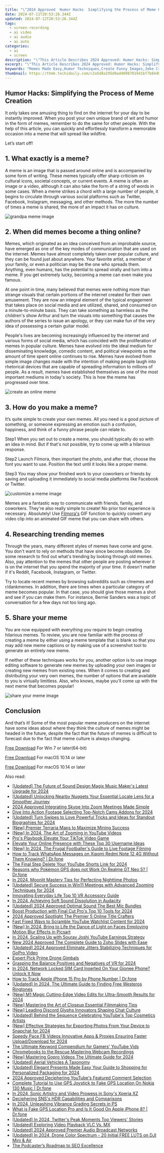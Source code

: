 ```yaml
---
title: "\"2024 Approved  Humor Hacks  Simplifying the Process of Meme Creation\""
date: 2024-07-11T20:53:26.344Z
updated: 2024-07-12T20:53:26.344Z
tags: 
  - screen-recording
  - ai video
  - ai audio
  - ai auto
categories: 
  - ai
  - screen
description: "\"This Article Describes 2024 Approved: Humor Hacks: Simplifying the Process of Meme Creation\""
excerpt: "\"This Article Describes 2024 Approved: Humor Hacks: Simplifying the Process of Meme Creation\""
keywords: "Memes Made Easy,Humor Techniques,Create Funny Images,Joke Crafting Tips,Meme Mastery,Laughter Designs,Humor Simplified"
thumbnail: https://thmb.techidaily.com/c2a5d8a295d9ad4098701941bf7b844bb3d03e72bb938f97ddf7a9d42ff93268.jpg
---
```


## Humor Hacks: Simplifying the Process of Meme Creation

It only takes one amusing thing to find on the internet for your day to be instantly improved. When you post your own unique brand of wit and humor in the form of memes, remember to do the same for other people. With the help of this article, you can quickly and effortlessly transform a memorable occasion into a meme that will spread like wildfire.

Let’s start off!

## 1\. What exactly is a meme?

A meme is an image that is passed around online and is accompanied by some form of writing. These memes typically offer sharp criticism on cultural icons, societal concepts, or current events. A meme is often an image or a video, although it can also take the form of a string of words in some cases. When a meme strikes a chord with a large number of people, it begins to circulate through various social platforms such as Twitter, Facebook, Instagram, messaging, and other methods. The more the number of times a meme is shared, the more of an impact it has on culture.

![grandpa meme image](https://images.wondershare.com/filmora/article-images/2022/11/grandpa-meme-image.jpg)

## 2\. When did memes become a thing online?

Memes, which originated as an idea conceived from an improbable source, have emerged as one of the key modes of communication that are used on the internet. Memes have almost completely taken over popular culture, and they can be found just about anywhere. Your favorite artist, a member of your family, or even a politician may be the one who spreads them. Anything, even humans, has the potential to spread virally and turn into a meme. If you get extremely lucky, becoming a meme can even make you famous.

At one point in time, many believed that memes were nothing more than strange visuals that certain portions of the internet created for their own amusement. They are now an integral element of the typical engagement that takes place on social media and are utilized, shared, and consumed on a minute-to-minute basis. They can take something as harmless as the children's show Arthur and turn the visuals into something that causes the authors of the series to issue an apology, or they can make fun of the very idea of possessing a certain guitar model.

People's lives are becoming increasingly influenced by the internet and various forms of social media, which has coincided with the proliferation of memes in popular culture. Memes have evolved into the ideal medium for disseminating knowledge, comedic content, and political viewpoints as the amount of time spent online continues to rise. Memes have evolved from simple image changes made with the intention of making people laugh into rhetorical devices that are capable of spreading information to millions of people. As a result, memes have established themselves as one of the most important mediums in today's society. This is how the meme has progressed over time.

![create an online meme](https://images.wondershare.com/filmora/article-images/2022/11/create-an-online-meme.jpg)

## 3\. How do you make a meme?

It’s quite simple to create your own memes. All you need is a good picture of something, or someone expressing an emotion such a confusion, happiness, and think of a funny phrase people can relate to.

Step1 When you set out to create a meme, you should typically do so with an idea in mind. But if that's not possible, try to come up with a hilarious response.

Step2 Launch Filmora, then important the photo, and after that, choose the font you want to use. Position the text until it looks like a proper meme.

Step3 You may show your finished work to your coworkers or friends by saving and uploading it immediately to social media platforms like Facebook or Twitter.

![customize a meme image](https://images.wondershare.com/filmora/article-images/2022/11/customize-a-meme-image.jpg)

Memes are a fantastic way to communicate with friends, family, and coworkers. They're also really simple to create! No prior tool experience is necessary. Absolutely! Use [Filmora's](https://tools.techidaily.com/wondershare/filmora/download/) GIF function to quickly convert any video clip into an animated GIF meme that you can share with others.

## 4\. Researching trending memes

Through the years, many different styles of memes have come and gone. You don't want to rely on methods that have since become obsolete. Do some research to find out what's trending by looking through old memes. Also, pay attention to the memes that other people are posting wherever it is on the internet that you spend the majority of your time. It doesn't matter if it's Reddit, Facebook, Instagram, or Twitter.

Try to locate recent memes by browsing subreddits such as r/memes and r/dankmemes. In addition, there are times when a particular category of meme becomes popular. In that case, you should give those memes a shot and see if you can make them. For instance, Bernie Sanders was a topic of conversation for a few days not too long ago.

## 5\. Share your meme

You are now equipped with everything you require to begin creating hilarious memes. To review, you are now familiar with the process of creating a meme by either using a meme template that is blank so that you may add new meme captions or by making use of a screenshot tool to generate an entirely new meme.

If neither of these techniques works for you, another option is to use image editing software to generate new memes by uploading your own images or creating new memes from existing ones. When it comes to creating and distributing your very own memes, the number of options that are available to you is virtually limitless. Also, who knows, maybe you'll come up with the next meme that becomes popular!

![share your meme image](https://images.wondershare.com/filmora/article-images/2022/11/share-your-meme-image.jpg)

## Conclusion

And that’s it! Some of the most popular meme producers on the internet have some ideas about where they think the culture of memes might be headed in the future, despite the fact that the future of memes is difficult to forecast due to the fact that meme culture is always changing.

[Free Download](https://tools.techidaily.com/wondershare/filmora/download/) For Win 7 or later(64-bit)

[Free Download](https://tools.techidaily.com/wondershare/filmora/download/) For macOS 10.14 or later

[Free Download](https://tools.techidaily.com/wondershare/filmora/download/) For macOS 10.14 or later

<ins class="adsbygoogle"
     style="display:block"
     data-ad-format="autorelaxed"
     data-ad-client="ca-pub-7571918770474297"
     data-ad-slot="1223367746"></ins>

<ins class="adsbygoogle"
     style="display:block"
     data-ad-format="autorelaxed"
     data-ad-client="ca-pub-7571918770474297"
     data-ad-slot="1223367746"></ins>



<ins class="adsbygoogle"
     style="display:block"
     data-ad-client="ca-pub-7571918770474297"
     data-ad-slot="8358498916"
     data-ad-format="auto"
     data-full-width-responsive="true"></ins>




<span class="atpl-alsoreadstyle">Also read:</span>
<div><ul>
<li><a href="https://fox-direct.techidaily.com/updated-the-future-of-sound-design-magix-music-makers-latest-upgrade-for-2024/"><u>[Updated] The Future of Sound Design  Magix Music Maker's Latest Upgrade for 2024</u></a></li>
<li><a href="https://fox-direct.techidaily.com/updated-unlocking-nearby-nuggets-your-essential-locale-lens-for-a-smoother-journey/"><u>[Updated] Unlocking Nearby Nuggets  Your Essential Locale Lens for a Smoother Journey</u></a></li>
<li><a href="https://fox-direct.techidaily.com/2024-approved-integrating-skype-into-zoom-meetings-made-simple/"><u>2024 Approved  Integrating Skype Into Zoom Meetings Made Simple</u></a></li>
<li><a href="https://fox-direct.techidaily.com/dive-into-action-footage-selecting-top-notch-cams-addons-for-2024/"><u>Dive Into Action Footage  Selecting Top-Notch Cams Addons for 2024</u></a></li>
<li><a href="https://fox-direct.techidaily.com/updated-turn-swipes-to-love-powerful-tricks-and-ideas-for-standout-biographies-for-2024/"><u>[Updated] Turn Swipes to Love  Powerful Tricks and Ideas for Standout Biographies for 2024</u></a></li>
<li><a href="https://screen-capture.techidaily.com/new-premier-terraria-maps-to-maximize-mining-success/"><u>[New] Premier Terraria Maps to Maximize Mining Success</u></a></li>
<li><a href="https://fox-direct.techidaily.com/new-in-2024-the-art-of-zooming-in-youtube-videos/"><u>[New] In 2024, The Art of Zooming in YouTube Videos</u></a></li>
<li><a href="https://fox-direct.techidaily.com/pros-playbook-elevate-your-tiktok-video-game/"><u>Pro's Playbook  Elevate Your TikTok Video Game</u></a></li>
<li><a href="https://tiktok-videos.techidaily.com/elevate-your-online-presence-with-these-top-30-username-ideas/"><u>Elevate Your Online Presence with These Top 30 Username Ideas</u></a></li>
<li><a href="https://fox-direct.techidaily.com/new-in-2024-the-frugal-footballers-guide-to-live-footage-filming/"><u>[New] In 2024, The Frugal Footballer's Guide to Live Footage Filming</u></a></li>
<li><a href="https://android-location-track.techidaily.com/how-to-track-whatsapp-messages-on-xiaomi-redmi-note-12-4g-without-them-knowing-drfone-by-drfone-virtual-android/"><u>How to Track WhatsApp Messages on Xiaomi Redmi Note 12 4G Without Them Knowing? | Dr.fone</u></a></li>
<li><a href="https://facebook-video-share.techidaily.com/the-final-step-delete-your-youtube-shorts-link-for-2024/"><u>The Final Step  Delete Your YouTube Shorts Link for 2024</u></a></li>
<li><a href="https://pokemon-go-android.techidaily.com/reasons-why-pokemon-gps-does-not-work-on-realme-gt-neo-5-drfone-by-drfone-virtual-android/"><u>Reasons why Pokémon GPS does not Work On Realme GT Neo 5? | Dr.fone</u></a></li>
<li><a href="https://digital-screen-recording.techidaily.com/in-2024-moonlit-mastery-tips-for-perfecting-nighttime-photos/"><u>In 2024, Moonlit Mastery  Tips for Perfecting Nighttime Photos</u></a></li>
<li><a href="https://fox-direct.techidaily.com/updated-secure-success-in-win11-meetings-with-advanced-zooming-techniques-for-2024/"><u>[Updated] Secure Success in Win11 Meetings with Advanced Zooming Techniques for 2024</u></a></li>
<li><a href="https://fox-direct.techidaily.com/innovating-everyday-life-top-10-vr-accessory-guide/"><u>Innovating Everyday Life  Top 10 VR Accessory Guide</u></a></li>
<li><a href="https://fox-direct.techidaily.com/in-2024-achieving-soft-sound-dissolution-in-audacity/"><u>In 2024, Achieving Soft Sound Dissolution in Audacity</u></a></li>
<li><a href="https://fox-direct.techidaily.com/updated-2024-approved-optimal-sound-the-best-mic-bundles/"><u>[Updated] 2024 Approved  Optimal Sound  The Best Mic Bundles</u></a></li>
<li><a href="https://fox-direct.techidaily.com/boost-production-with-final-cut-pros-top-10-tools-for-2024/"><u>Boost Production with Final Cut Pro's Top 10 Tools for 2024</u></a></li>
<li><a href="https://fox-direct.techidaily.com/2024-approved-spotlight-the-premier-5-online-title-crafters/"><u>2024 Approved  Spotlight  The Premier 5 Online Title Crafters</u></a></li>
<li><a href="https://youtube-help.techidaily.com/fast-fixed-ways-to-scramble-youtube-watchlist-content-for-2024/"><u>Fast Fixed Ways to Scramble YouTube Watchlist Content for 2024</u></a></li>
<li><a href="https://fox-direct.techidaily.com/new-in-2024-bring-to-life-the-dance-of-light-on-faces-employing-motion-blur-effects-in-picsart/"><u>[New] In 2024, Bring to Life the Dance of Light on Faces  Employing Motion Blur Effects in Picsart</u></a></li>
<li><a href="https://youtube-stream.techidaily.com/in-2024-scaling-up-with-sourav-joshi-youtube-earnings-strategy/"><u>In 2024, Scaling Up with Sourav Joshi  YouTube Earnings Strategy</u></a></li>
<li><a href="https://ai-video-editing.techidaily.com/new-2024-approved-the-complete-guide-to-zoho-slides-with-ease/"><u>New 2024 Approved The Complete Guide to Zoho Slides with Ease</u></a></li>
<li><a href="https://fox-direct.techidaily.com/updated-2024-approved-eliminate-jitters-stabilizing-techniques-for-gopro-video/"><u>[Updated] 2024 Approved  Eliminate Jitters  Stabilizing Techniques for GoPro Video</u></a></li>
<li><a href="https://fox-direct.techidaily.com/expert-pick-prime-drone-gimbals/"><u>Expert Pick  Prime Drone Gimbals</u></a></li>
<li><a href="https://fox-direct.techidaily.com/grasping-the-balance-positives-and-negatives-of-vr-for-2024/"><u>Grasping the Balance  Positives and Negatives of VR for 2024</u></a></li>
<li><a href="https://sim-unlock.techidaily.com/in-2024-network-locked-sim-card-inserted-on-your-gionee-phone-unlock-it-now-by-drfone-android/"><u>In 2024, Network Locked SIM Card Inserted On Your Gionee Phone? Unlock It Now</u></a></li>
<li><a href="https://ios-location-track.techidaily.com/how-to-track-apple-iphone-15-pro-by-phone-number-drfone-by-drfone-virtual-ios/"><u>How to Track Apple iPhone 15 Pro by Phone Number | Dr.fone</u></a></li>
<li><a href="https://fox-direct.techidaily.com/updated-in-2024-the-ultimate-guide-to-finding-free-westeros-ringtones/"><u>[Updated] In 2024, The Ultimate Guide to Finding Free Westeros Ringtones</u></a></li>
<li><a href="https://fox-direct.techidaily.com/new-m1-magic-cutting-edge-video-edits-for-ultra-smooth-results-for-2024/"><u>[New] M1 Magic  Cutting-Edge Video Edits for Ultra-Smooth Results for 2024</u></a></li>
<li><a href="https://extra-skills.techidaily.com/new-mastering-the-art-of-closeup-essential-filmmaking-tips/"><u>[New] Mastering the Art of Closeup  Essential Filmmaking Tips</u></a></li>
<li><a href="https://discord-videos.techidaily.com/new-leading-discord-glyphs-innovators-shaping-chat-culture/"><u>[New] Leading Discord Glyphs  Innovators Shaping Chat Culture</u></a></li>
<li><a href="https://youtube-videos.techidaily.com/updated-behind-the-sequence-celebrating-youtubes-top-cosmetics-artists/"><u>[Updated] Behind the Sequence  Celebrating YouTube's Top Cosmetics Artists</u></a></li>
<li><a href="https://snapchat-videos.techidaily.com/new-effective-strategies-for-exporting-photos-from-your-device-to-snapchat-for-2024/"><u>[New] Effective Strategies for Exporting Photos From Your Device to Snapchat for 2024</u></a></li>
<li><a href="https://fox-direct.techidaily.com/speedy-pace-fb-videos-innovative-apps-and-proxies-ensuring-faster-uploaddownload-for-2024/"><u>Speedy Pace FB Videos  Innovative Apps & Proxies Ensuring Faster Upload/Download for 2024</u></a></li>
<li><a href="https://youtube-video-recordings.techidaily.com/the-ultimate-keyword-compendium-for-gamers-youtube-vids/"><u>The Ultimate Keyword Compendium for Gamers' YouTube Vids</u></a></li>
<li><a href="https://desktop-recording.techidaily.com/chromebooks-to-the-rescue-mastering-webcam-recordings/"><u>Chromebooks to the Rescue  Mastering Webcam Recordings</u></a></li>
<li><a href="https://fox-direct.techidaily.com/new-mastering-gopro-videos-the-ultimate-guide-for-2024/"><u>[New] Mastering Gopro Videos  The Ultimate Guide for 2024</u></a></li>
<li><a href="https://fox-direct.techidaily.com/updated-aerial-vehicles-a-taxonomy/"><u>[Updated] Aerial Vehicles  A Taxonomy</u></a></li>
<li><a href="https://fox-direct.techidaily.com/updated-elegant-presents-made-easy-your-guide-to-shopping-for-personalized-packaging-for-2024/"><u>[Updated] Elegant Presents Made Easy  Your Guide to Shopping for Personalized Packaging for 2024</u></a></li>
<li><a href="https://youtube-videos.techidaily.com/2024-approved-deciphering-youtubes-featured-comment-selection/"><u>2024 Approved  Deciphering YouTube's Featured Comment Selection</u></a></li>
<li><a href="https://fake-location.techidaily.com/complete-tutorial-to-use-gps-joystick-to-fake-gps-location-on-nokia-130-music-drfone-by-drfone-virtual-android/"><u>Complete Tutorial to Use GPS Joystick to Fake GPS Location On Nokia 130 Music | Dr.fone</u></a></li>
<li><a href="https://fox-direct.techidaily.com/in-2024-sonic-artistry-and-video-prowess-in-sonys-xperia-xz/"><u>In 2024, Sonic Artistry and Video Prowess in Sony's Xperia XZ</u></a></li>
<li><a href="https://fox-direct.techidaily.com/deciphering-snss-hdr-capabilities-and-comparisons/"><u>Deciphering SNS's HDR Capabilities and Comparisons</u></a></li>
<li><a href="https://some-tips.techidaily.com/in-2024-unleashing-vibrance-grading-secrets-in-ps/"><u>In 2024, Unleashing Vibrance  Grading Secrets in PS</u></a></li>
<li><a href="https://fake-location.techidaily.com/what-is-fake-gps-location-pro-and-is-it-good-on-apple-iphone-8-drfone-by-drfone-virtual-ios/"><u>What is Fake GPS Location Pro and Is It Good On Apple iPhone 8? | Dr.fone</u></a></li>
<li><a href="https://twitter-videos.techidaily.com/updated-in-2024-twitters-peak-moments-top-viewers-stories/"><u>[Updated] In 2024, Twitter's Peak Moments  Top Viewers' Stories</u></a></li>
<li><a href="https://fox-direct.techidaily.com/updated-exploring-video-playback-vlc-vs-mx/"><u>[Updated] Exploring Video Playback  VLC Vs. MX</u></a></li>
<li><a href="https://fox-direct.techidaily.com/updated-2024-approved-premier-audio-broadcast-networks/"><u>[Updated] 2024 Approved  Premier Audio Broadcast Networks</u></a></li>
<li><a href="https://fox-direct.techidaily.com/updated-in-2024-drone-color-spectrum-20-initial-free-luts-on-dji-mini-and-air/"><u>[Updated] In 2024, Drone Color Spectrum - 20 Initial FREE LUTS on DJI Mini & Air</u></a></li>
<li><a href="https://fox-direct.techidaily.com/the-podcasters-roadmap-to-seo-excellence/"><u>The Podcaster’s Roadmap to SEO Excellence</u></a></li>
</ul></div>
